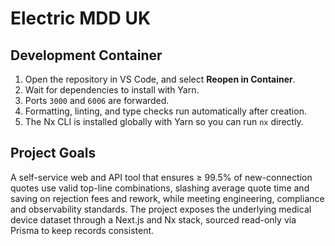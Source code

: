 # Electric MDD UK

## Development Container

1. Open the repository in VS Code, and select **Reopen in Container**.
2. Wait for dependencies to install with Yarn.
3. Ports `3000` and `6006` are forwarded.
4. Formatting, linting, and type checks run automatically after creation.
5. The Nx CLI is installed globally with Yarn so you can run `nx` directly.

## Project Goals

A self-service web and API tool that ensures ≥ 99.5% of new-connection quotes use
valid top-line combinations, slashing average quote time and saving on
rejection fees and rework, while meeting engineering, compliance and
observability standards. The project exposes the underlying medical device
dataset through a Next.js and Nx stack, sourced read-only via Prisma to keep
records consistent.

